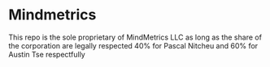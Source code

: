 # Mindmetrics
This repo is the sole proprietary of MindMetrics LLC as long as the share of the corporation are legally respected 40% for Pascal Nitcheu and 60% for Austin Tse respectfully
